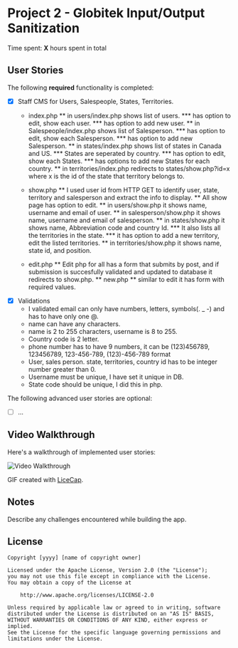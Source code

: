 # Project 2 - Globitek Input/Output Sanitization

Time spent: **X** hours spent in total

## User Stories

The following **required** functionality is completed:

- [x] Staff CMS for Users, Salespeople, States, Territories.
    * index.php 
    ** in users/index.php shows list of users.
    *** has option to edit, show each user.
    *** has option to add new user.
    ** in Salespeople/index.php shows list of Salesperson.
        *** has option to edit, show each Salesperson.
        *** has option to add new Salesperson.
     ** in states/index.php shows list of states in Canada and US.
        *** States are seperated by country.
        *** has option to edit, show each States.
        *** has options to add new States for each country.
     ** in territories/index.php redirects to states/show.php?id=x where x is the id of the state that territory belongs to.
    
    * show.php 
    ** I used user id from HTTP GET to identify user, state, territory and salesperson and extract the info to display.
    ** All show page has option to edit.
    ** in users/show.php it shows name, username and email of user.
    ** in salesperson/show.php it shows name, username and email of salesperson.
    ** in states/show.php it shows name, Abbreviation code  and country Id.
        *** It also lists all the territories in the state.
        *** it has option to add a new territory, edit the listed territories.
    ** in territories/show.php it shows name, state id, and position.
    * edit.php
    ** Edit php for all has a form that submits by post, and if submission is succesfully validated and updated to database it redirects to show.php.
    ** new.php
    ** similar to edit it has form with required values.
- [x] Validations
    * I validated email can only have numbers, letters, symbols(. _ -) and has to have only one @. 
    * name can have any characters.
    * name is 2 to 255 characters, username is 8 to 255.
    * Country code is 2 letter.
    * phone number has to have 9 numbers, it can be (123)456789, 123456789, 123-456-789, (123)-456-789 format
    * User, sales person. state, territories, country id has to be integer number greater than 0.
    * Username must be unique, I have set it unique in DB.
    * State code should be unique, I did this in php.

The following advanced user stories are optional:

- [ ] ...

## Video Walkthrough

Here's a walkthrough of implemented user stories:

<img src='http://i.imgur.com/link/to/your/gif/file.gif' title='Video Walkthrough' width='' alt='Video Walkthrough' />

GIF created with [LiceCap](http://www.cockos.com/licecap/).

## Notes

Describe any challenges encountered while building the app.

## License

    Copyright [yyyy] [name of copyright owner]

    Licensed under the Apache License, Version 2.0 (the "License");
    you may not use this file except in compliance with the License.
    You may obtain a copy of the License at

        http://www.apache.org/licenses/LICENSE-2.0

    Unless required by applicable law or agreed to in writing, software
    distributed under the License is distributed on an "AS IS" BASIS,
    WITHOUT WARRANTIES OR CONDITIONS OF ANY KIND, either express or implied.
    See the License for the specific language governing permissions and
    limitations under the License.
